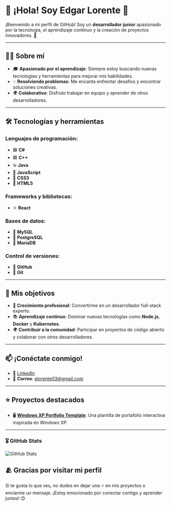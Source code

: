 # 👋 ¡Hola! Soy Edgar Lorente 🚀

¡Bienvenido a mi perfil de GitHub! Soy un **desarrollador junior** apasionado por la tecnología, el aprendizaje continuo y la creación de proyectos innovadores. 🌟

---

## 🧑‍💻 Sobre mí

- 🎓 **Apasionado por el aprendizaje**: Siempre estoy buscando nuevas tecnologías y herramientas para mejorar mis habilidades.
- 💡 **Resolviendo problemas**: Me encanta enfrentar desafíos y encontrar soluciones creativas.
- 🌍 **Colaborativo**: Disfruto trabajar en equipo y aprender de otros desarrolladores.

---

## 🛠️ Tecnologías y herramientas

### Lenguajes de programación:
- 🟦 **C#**
- 🟦 **C++**
- ☕ **Java**
- 📜 **JavaScript**
- 🎨 **CSS3**
- 📝 **HTML5**

### Frameworks y bibliotecas:
- ⚛️ **React**

### Bases de datos:
- 🐬 **MySQL**
- 🐘 **PostgreSQL**
- 🐳 **MariaDB**

### Control de versiones:
- 🐙 **GitHub**
- 🔧 **Git**

---

## 🌟 Mis objetivos

- 🚀 **Crecimiento profesional**: Convertirme en un desarrollador full-stack experto.
- 📚 **Aprendizaje continuo**: Dominar nuevas tecnologías como **Node.js**, **Docker** y **Kubernetes**.
- 🌍 **Contribuir a la comunidad**: Participar en proyectos de código abierto y colaborar con otros desarrolladores.

---

## 📫 ¡Conéctate conmigo!

- 💼 [LinkedIn](https://www.linkedin.com/in/edgar-lorente/)
- 📧 **Correo**: elorente03@gmail.com

---

## ⭐ Proyectos destacados

- 🖥️ **[Windows XP Portfolio Template](https://github.com/loreentee7/Plantilla-de-portfailio)**: Una plantilla de portafolio interactiva inspirada en Windows XP.

---

<h3>🎖️ GitHub Stats</h3>
<p><img src="https://github-readme-stats.vercel.app/api?username=loreentee7&amp;show_icons=true" alt="GitHub Stats"></p>

## 🫂 Gracias por visitar mi perfil

Si te gusta lo que ves, no dudes en dejar una ⭐ en mis proyectos o enviarme un mensaje. ¡Estoy emocionado por conectar contigo y aprender juntos! 😊
